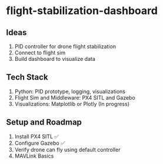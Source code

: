 # flight-stabilization-dashboard

## Ideas
1. PID controller for drone flight stabilization
2. Connect to flight sim
3. Build dashboard to visualize data

## Tech Stack
1. Python: PID prototype, logging, visualizations
2. Flight Sim and Middleware: PX4 SITL and Gazebo
3. Visualizations: Matplotlib or Plotly (In progress)

## Setup and Roadmap
1. Install PX4 SITL :white_check_mark:
2. Configure Gazebo :white_check_mark:
3. Verify drone can fly using default controller
4. MAVLink Basics
